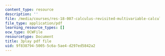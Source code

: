 ```yaml
---
content_type: resource
description: ''
file: /media/courses/res-18-007-calculus-revisited-multivariable-calculus-fall-2011/9f83879450055c6a5ae4d297ed5842a2_y9Sa8StSX-M.pdf
file_type: application/pdf
learning_resource_types: []
ocw_type: OCWFile
resourcetype: Document
title: 3play pdf file
uid: 9f838794-5005-5c6a-5ae4-d297ed5842a2
---
```

